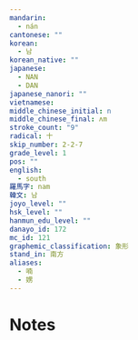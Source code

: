 ```yaml
---
mandarin:
  - nán
cantonese: ""
korean:
  - 남
korean_native: ""
japanese:
  - NAN
  - DAN
japanese_nanori: ""
vietnamese:
middle_chinese_initial: n
middle_chinese_final: ʌm
stroke_count: "9"
radical: 十
skip_number: 2-2-7
grade_level: 1
pos: ""
english:
  - south
羅馬字: nam
韓文: 남
joyo_level: ""
hsk_level: ""
hanmun_edu_level: ""
danayo_id: 172
mc_id: 121
graphemic_classification: 象形
stand_in: 南方
aliases:
  - 喃
  - 娚
---
```


# Notes
